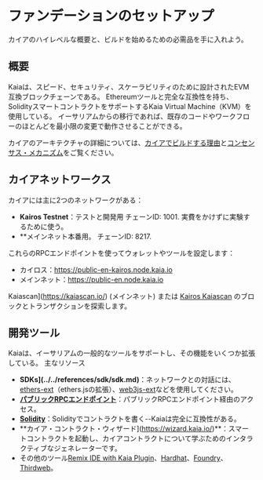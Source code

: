 # ファンデーションのセットアップ

カイアのハイレベルな概要と、ビルドを始めるための必需品を手に入れよう。

## 概要

Kaiaは、スピード、セキュリティ、スケーラビリティのために設計されたEVM互換ブロックチェーンである。 Ethereumツールと完全な互換性を持ち、SolidityスマートコントラクトをサポートするKaia Virtual Machine（KVM）を使用している。 イーサリアムからの移行であれば、既存のコードやワークフローのほとんどを最小限の変更で動作させることができる。

カイアのアーキテクチャの詳細については、[カイアでビルドする理由](../../learn/why-kaia.md)と[コンセンサス・メカニズム](../../learn/consensus-mechanism.md)をご覧ください。

## カイアネットワークス

カイアには主に2つのネットワークがある：

- **Kairos Testnet**：テストと開発用 チェーンID: 1001. 実費をかけずに実験するために使う。
- \*\*メインネット本番用。 チェーンID: 8217.

これらのRPCエンドポイントを使ってウォレットやツールを設定します：

- カイロス：https://public-en-kairos.node.kaia.io
- メインネット：https://public-en.node.kaia.io

Kaiascan](https://kaiascan.io/) (メインネット) または [Kairos Kaiascan](https://kairos.kaiascan.io/) のブロックとトランザクションを探索します。

## 開発ツール

Kaiaは、イーサリアムの一般的なツールをサポートし、その機能をいくつか拡張している。 主なリソース

- **SDKs](../../references/sdk/sdk.md)**：ネットワークとの対話には、[ethers-ext](../../references/sdk/ethers-ext/getting-started.md)（ethers.jsの拡張）、[web3js-ext](../../references/sdk/web3js-ext/getting-started.md)などを使用してください。
- **[パブリックRPCエンドポイント](../../references/public-en.md)**：パブリックRPCエンドポイント経由のアクセス。
- **[Solidity](https://github.com/ethereum/solidity)**：Solidityでコントラクトを書く--Kaiaは完全に互換性がある。
- \*\*カイア・コントラクト・ウィザード](https://wizard.kaia.io/)\*\*：スマートコントラクトを起動し、カイアコントラクトについて学ぶためのインタラクティブなジェネレーターです。
- その他のツール[Remix IDE with Kaia Plugin](https://ide.kaia.io/)、[Hardhat](https://v2.hardhat.org/hardhat-runner/docs/getting-started)、[Foundry](https://getfoundry.sh/)、[Thirdweb](https://portal.thirdweb.com/)。